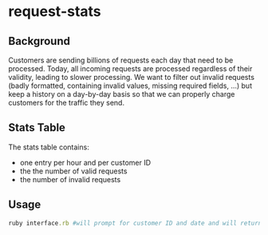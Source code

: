 # request-stats

## Background
Customers are sending billions of requests each day that need to be
processed. Today, all incoming requests are processed regardless of
their validity, leading to slower processing. We want to filter out
invalid requests (badly formatted, containing invalid values, missing
required fields, …) but keep a history on a day-by-day basis so that
we can properly charge customers for the traffic they send.

## Stats Table
 The stats table contains:
* one entry per hour and per customer ID
* the the number of valid requests
* the number of invalid requests

## Usage
``` Ruby
ruby interface.rb #will prompt for customer ID and date and will return stats for a specific customer on a specific day 
```
